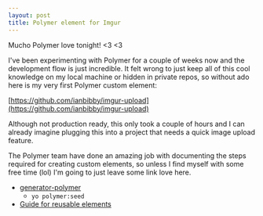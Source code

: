 ```yaml
---
layout: post
title: Polymer element for Imgur
---
```


Mucho Polymer love tonight! \<3 \<3

I've been experimenting with Polymer for a couple of weeks now and the development flow is just incredible.  It felt wrong to just keep all of this cool knowledge on my local machine or hidden in private repos, so without ado here is my very first Polymer custom element:

[https://github.com/ianbibby/imgur-upload](https://github.com/ianbibby/imgur-upload)

Although not production ready, this only took a couple of hours and I can already imagine plugging this into a project that needs a quick image upload feature.

The Polymer team have done an amazing job with documenting the steps required for creating custom elements, so unless I find myself with some free time (lol) I'm going to just leave some link love here.

* [generator-polymer](https://github.com/yeoman/generator-polymer)
  * `yo polymer:seed` 
* [Guide for reusable elements](http://www.polymer-project.org/docs/start/reusableelements.html)
